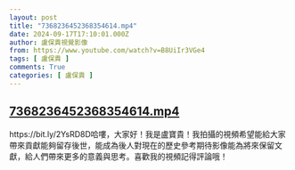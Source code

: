 ```yaml
---
layout: post
title: "7368236452368354614.mp4"
date: 2024-09-17T17:10:01.000Z
author: 盧保貴視覺影像
from: https://www.youtube.com/watch?v=B8UiIr3VGe4
tags: [ 盧保貴 ]
comments: True
categories: [ 盧保貴 ]
---
```

<!--1726593001000-->
[7368236452368354614.mp4](https://www.youtube.com/watch?v=B8UiIr3VGe4)
------

<div>
https://bit.ly/2YsRD8D哈嘍，大家好！我是盧寶貴！我拍攝的視頻希望能給大家帶來貢獻能夠留存後世，能成為後人對現在的歷史參考期待影像能為將來保留文獻，給人們帶來更多的意義與思考。喜歡我的視頻記得評論哦！
</div>
